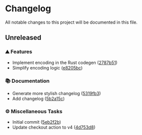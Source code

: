 # Changelog

All notable changes to this project will be documented in this file.

<!-- markdownlint-disable no-duplicate-header -->
<!-- markdownlint-disable no-trailing-spaces -->

## Unreleased

### <!-- 0 -->⛰️ Features

- Implement encoding in the Rust codegen ([2787b51](https://github.com/dnaka91/wazzup/commit/2787b51c04803311bf5ca3160b37e7db31d5a8ea))
- Simplify encoding logic ([e8205bc](https://github.com/dnaka91/wazzup/commit/e8205bcb6749fce6dd1f56ede38128076820bffd))

### <!-- 2 -->📚 Documentation

- Generate more stylish changelog ([5319fb3](https://github.com/dnaka91/wazzup/commit/5319fb3417a830042e7bc220fe283046923da349))
- Add changelog ([5b2a15c](https://github.com/dnaka91/wazzup/commit/5b2a15cad70e53c6c39a93c395fbe8f80382ae56))

### <!-- 7 -->⚙️ Miscellaneous Tasks

- Initial commit ([5eb2f2b](https://github.com/dnaka91/wazzup/commit/5eb2f2b9687146363974ea645de22a8441e890a1))
- Update checkout action to v4 ([4d753d8](https://github.com/dnaka91/wazzup/commit/4d753d8b30ef3ee7d7e463fb2e7f594aee86d8e7))
<!-- generated by git-cliff -->
